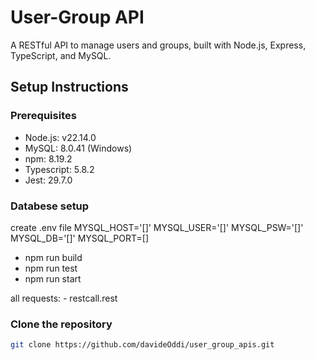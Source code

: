 # User-Group API

A RESTful API to manage users and groups, built with Node.js, Express, TypeScript, and MySQL.

## Setup Instructions

### Prerequisites

- Node.js: v22.14.0
- MySQL: 8.0.41 (Windows)
- npm: 8.19.2
- Typescript: 5.8.2
- Jest: 29.7.0

### Databese setup
create .env file
    MYSQL_HOST='[]'
    MYSQL_USER='[]'
    MYSQL_PSW='[]'
    MYSQL_DB='[]'
    MYSQL_PORT=[]


- npm run build
- npm run test
- npm run start

all requests:
    - restcall.rest

### Clone the repository

```bash
git clone https://github.com/davideOddi/user_group_apis.git

